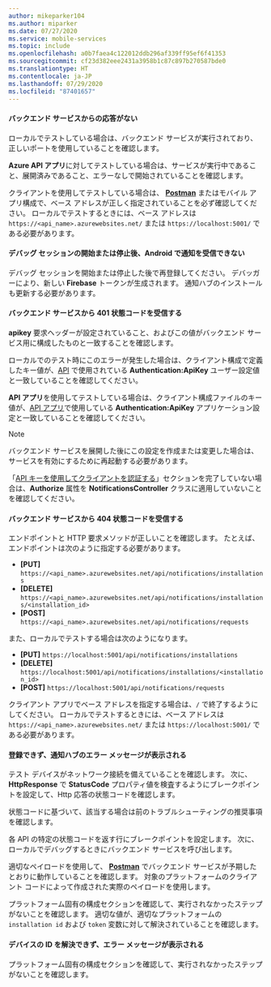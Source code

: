 ```yaml
---
author: mikeparker104
ms.author: miparker
ms.date: 07/27/2020
ms.service: mobile-services
ms.topic: include
ms.openlocfilehash: a0b7faea4c122012ddb296af339ff95ef6f41353
ms.sourcegitcommit: cf23d382eee2431a3958b1c87c897b270587bde0
ms.translationtype: HT
ms.contentlocale: ja-JP
ms.lasthandoff: 07/29/2020
ms.locfileid: "87401657"
---
```

#### <a name="no-response-from-the-backend-service"></a>バックエンド サービスからの応答がない

ローカルでテストしている場合は、バックエンド サービスが実行されており、正しいポートを使用していることを確認します。

**Azure API アプリ**に対してテストしている場合は、サービスが実行中であること、展開済みであること、エラーなしで開始されていることを確認します。

クライアントを使用してテストしている場合は、 **[Postman](https://www.postman.com/downloads)** またはモバイル アプリ構成で、ベース アドレスが正しく指定されていることを必ず確認してください。 ローカルでテストするときには、ベース アドレスは `https://<api_name>.azurewebsites.net/` または `https://localhost:5001/` である必要があります。

#### <a name="not-receiving-notifications-on-android-after-starting-or-stopping-a-debug-session"></a>デバッグ セッションの開始または停止後、Android で通知を受信できない

デバッグ セッションを開始または停止した後で再登録してください。 デバッガーにより、新しい **Firebase** トークンが生成されます。 通知ハブのインストールも更新する必要があります。

#### <a name="receiving-a-401-status-code-from-the-backend-service"></a>バックエンド サービスから 401 状態コードを受信する

**apikey** 要求ヘッダーが設定されていること、およびこの値がバックエンド サービス用に構成したものと一致することを確認します。

ローカルでのテスト時にこのエラーが発生した場合は、クライアント構成で定義したキー値が、[API](#create-the-api-app) で使用されている **Authentication:ApiKey** ユーザー設定値と一致していることを確認してください。

**API アプリ**を使用してテストしている場合は、クライアント構成ファイルのキー値が、[API アプリ](#create-the-api-app)で使用している **Authentication:ApiKey** アプリケーション設定と一致していることを確認してください。

> [!NOTE]
> バックエンド サービスを展開した後にこの設定を作成または変更した場合は、サービスを有効にするために再起動する必要があります。

「[API キーを使用してクライアントを認証する](#authenticate-clients-using-an-api-key-optional)」セクションを完了していない場合は、**Authorize** 属性を **NotificationsController** クラスに適用していないことを確認してください。

#### <a name="receiving-a-404-status-code-from-the-backend-service"></a>バックエンド サービスから 404 状態コードを受信する

エンドポイントと HTTP 要求メソッドが正しいことを確認します。 たとえば、エンドポイントは次のように指定する必要があります。

- **[PUT]** `https://<api_name>.azurewebsites.net/api/notifications/installations`
- **[DELETE]** `https://<api_name>.azurewebsites.net/api/notifications/installations/<installation_id>`
- **[POST]** `https://<api_name>.azurewebsites.net/api/notifications/requests`

また、ローカルでテストする場合は次のようになります。

- **[PUT]** `https://localhost:5001/api/notifications/installations`
- **[DELETE]** `https://localhost:5001/api/notifications/installations/<installation_id>`
- **[POST]** `https://localhost:5001/api/notifications/requests`

クライアント アプリでベース アドレスを指定する場合は、`/` で終了するようにしてください。 ローカルでテストするときには、ベース アドレスは `https://<api_name>.azurewebsites.net/` または `https://localhost:5001/` である必要があります。

#### <a name="unable-to-register-and-a-notification-hub-error-message-is-displayed"></a>登録できず、通知ハブのエラー メッセージが表示される

テスト デバイスがネットワーク接続を備えていることを確認します。 次に、**HttpResponse** で **StatusCode** プロパティ値を検査するようにブレークポイントを設定して、Http 応答の状態コードを確認します。

状態コードに基づいて、該当する場合は前のトラブルシューティングの推奨事項を確認します。

各 API の特定の状態コードを返す行にブレークポイントを設定します。 次に、ローカルでデバッグするときにバックエンド サービスを呼び出します。

適切なペイロードを使用して、 **[Postman](https://www.postman.com/downloads)** でバックエンド サービスが予期したとおりに動作していることを確認します。 対象のプラットフォームのクライアント コードによって作成された実際のペイロードを使用します。

プラットフォーム固有の構成セクションを確認して、実行されなかったステップがないことを確認します。 適切な値が、適切なプラットフォームの `installation id` および `token` 変数に対して解決されていることを確認します。

#### <a name="unable-to-resolve-an-id-for-the-device-error-message-is-displayed"></a>デバイスの ID を解決できず、エラー メッセージが表示される

プラットフォーム固有の構成セクションを確認して、実行されなかったステップがないことを確認します。
